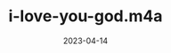 ---
title: "i-love-you-god.m4a"
cc-type: spoken
spoken: "/assets/spoken/i-love-you-god.m4a"
date: 2023-04-14
---